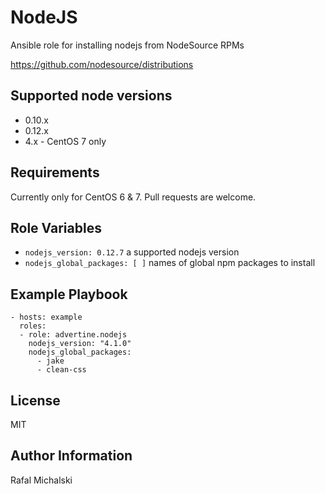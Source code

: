 NodeJS
======

Ansible role for installing nodejs from NodeSource RPMs

https://github.com/nodesource/distributions


Supported node versions
-----------------------

* 0.10.x
* 0.12.x
* 4.x - CentOS 7 only

Requirements
------------

Currently only for CentOS 6 & 7. Pull requests are welcome.


Role Variables
--------------

* `nodejs_version: 0.12.7` a supported nodejs version
* `nodejs_global_packages: [ ]` names of global npm packages to install

Example Playbook
----------------

    - hosts: example
      roles:
      - role: advertine.nodejs
        nodejs_version: "4.1.0"
        nodejs_global_packages:
          - jake
          - clean-css

License
-------

MIT

Author Information
------------------

Rafal Michalski

